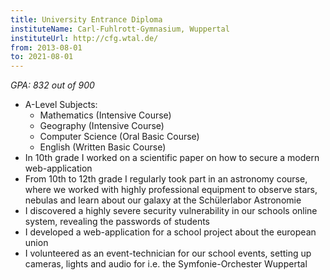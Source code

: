 ```yaml
---
title: University Entrance Diploma
instituteName: Carl-Fuhlrott-Gymnasium, Wuppertal
instituteUrl: http://cfg.wtal.de/
from: 2013-08-01
to: 2021-08-01
---
```


_GPA: 832 out of 900_

-   A-Level Subjects:
    -   Mathematics (Intensive Course)
    -   Geography (Intensive Course)
    -   Computer Science (Oral Basic Course)
    -   English (Written Basic Course)
-   In 10th grade I worked on a scientific paper on how to secure a modern
    web-application
-   From 10th to 12th grade I regularly took part in an astronomy course, where
    we worked with highly professional equipment to observe stars, nebulas and
    learn about our galaxy at the Schülerlabor Astronomie
-   I discovered a highly severe security vulnerability in our schools online
    system, revealing the passwords of students
-   I developed a web-application for a school project about the european union
-   I volunteered as an event-technician for our school events, setting up
    cameras, lights and audio for i.e. the Symfonie-Orchester Wuppertal
